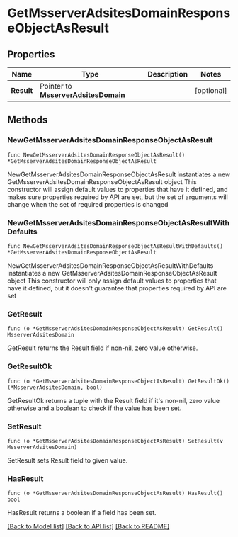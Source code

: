 # GetMsserverAdsitesDomainResponseObjectAsResult

## Properties

Name | Type | Description | Notes
------------ | ------------- | ------------- | -------------
**Result** | Pointer to [**MsserverAdsitesDomain**](MsserverAdsitesDomain.md) |  | [optional] 

## Methods

### NewGetMsserverAdsitesDomainResponseObjectAsResult

`func NewGetMsserverAdsitesDomainResponseObjectAsResult() *GetMsserverAdsitesDomainResponseObjectAsResult`

NewGetMsserverAdsitesDomainResponseObjectAsResult instantiates a new GetMsserverAdsitesDomainResponseObjectAsResult object
This constructor will assign default values to properties that have it defined,
and makes sure properties required by API are set, but the set of arguments
will change when the set of required properties is changed

### NewGetMsserverAdsitesDomainResponseObjectAsResultWithDefaults

`func NewGetMsserverAdsitesDomainResponseObjectAsResultWithDefaults() *GetMsserverAdsitesDomainResponseObjectAsResult`

NewGetMsserverAdsitesDomainResponseObjectAsResultWithDefaults instantiates a new GetMsserverAdsitesDomainResponseObjectAsResult object
This constructor will only assign default values to properties that have it defined,
but it doesn't guarantee that properties required by API are set

### GetResult

`func (o *GetMsserverAdsitesDomainResponseObjectAsResult) GetResult() MsserverAdsitesDomain`

GetResult returns the Result field if non-nil, zero value otherwise.

### GetResultOk

`func (o *GetMsserverAdsitesDomainResponseObjectAsResult) GetResultOk() (*MsserverAdsitesDomain, bool)`

GetResultOk returns a tuple with the Result field if it's non-nil, zero value otherwise
and a boolean to check if the value has been set.

### SetResult

`func (o *GetMsserverAdsitesDomainResponseObjectAsResult) SetResult(v MsserverAdsitesDomain)`

SetResult sets Result field to given value.

### HasResult

`func (o *GetMsserverAdsitesDomainResponseObjectAsResult) HasResult() bool`

HasResult returns a boolean if a field has been set.


[[Back to Model list]](../README.md#documentation-for-models) [[Back to API list]](../README.md#documentation-for-api-endpoints) [[Back to README]](../README.md)


